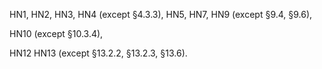 
HN1, HN2, HN3, HN4 (except §4.3.3), HN5, HN7, HN9 (except §9.4, §9.6),

HN10 (except §10.3.4),

HN12
HN13 (except §13.2.2, §13.2.3, §13.6).
